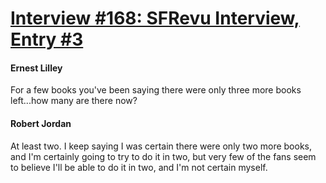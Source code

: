 # [Interview #168: SFRevu Interview, Entry #3](https://www.theoryland.com/intvmain.php?i=168#3)

#### Ernest Lilley

For a few books you've been saying there were only three more books left...how many are there now?

#### Robert Jordan

At least two. I keep saying I was certain there were only two more books, and I'm certainly going to try to do it in two, but very few of the fans seem to believe I'll be able to do it in two, and I'm not certain myself.

